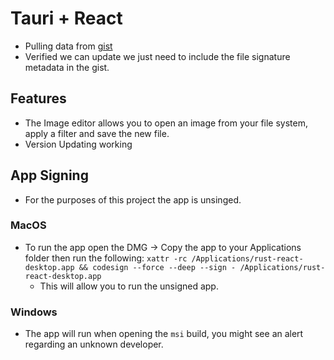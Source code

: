 # Tauri + React

- Pulling data from [gist](https://gist.github.com/Laszlo-Lazuer/d692fe74c651c06deb9e5bb8013811c2)
- Verified we can update we just need to include the file signature metadata in the gist.


## Features
- The Image editor allows you to open an image from your file system, apply a filter and save the new file.
- Version Updating working


## App Signing
- For the purposes of this project the app is unsinged.

### MacOS
- To run the app open the DMG -> Copy the app to your Applications folder then run the following:
```xattr -rc /Applications/rust-react-desktop.app && codesign --force --deep --sign - /Applications/rust-react-desktop.app```
  - This will allow you to run the unsigned app.

### Windows
- The app will run when opening the `msi` build, you might see an alert regarding an unknown developer.

